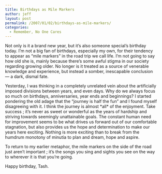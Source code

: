```yaml
---
title: Birthdays as Mile Markers
author: jeff
layout: post
permalink: /2007/01/02/birthdays-as-mile-markers/
categories:
  - Remember, No One Cares
---
```


Not only is it a brand new year, but it’s also someone special’s birthday today. I’m not a big fan of birthdays, especially my own, for their tendency to appear as “mile markers” in the road trip we call life. I’m not going to say how old she is, mainly because there’s some awful stigma in our society regarding growing older. No longer is it treated as a source of venerable knowledge and experience, but instead a somber, inescapable conclusion — a dark, dismal fate.

Yesterday, I was thinking in a completely unrelated vein about the artificially imposed divisions between years, and even days. Why do we always focus so much on birthdays, anniversaries, year ends and beginnings? I started pondering the old adage that the “journey is half the fun” and I found myself disagreeing with it. I think the journey is almost \*all\* of the enjoyment. Take success ; it’s never as sweet or wonderful as the years of hardship and striving towards seemingly unattainable goals. The constant human need for improvement seems to be what drives us forward out of our comfortable stagnation, but also provides us the hope and determination to make our years here exciting. Nothing is more exciting than to break from the humdrum monotony of minutia to plan and dream, hope and aspire.

To return to my earlier metaphor, the mile markers on the side of the road just aren’t important ; it’s the songs you sing and sights you see on the way to wherever it is that you’re going.

Happy birthday, Tash.
